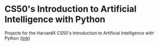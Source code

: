 # CS50's Introduction to Artificial Intelligence with Python
Projects for the HarvardX CS50's Introduction to Artificial Intelligence with Python ([link](https://learning.edx.org/course/course-v1:HarvardX+CS50AI+1T2020/home))


